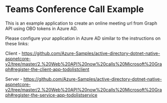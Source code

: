 # Teams Conference Call Example

This is an example application to create an online meeting url from Graph API using OBO tokens in Azure AD.

Please configure your application in Azure AD similar to the instructions on these links:

Client - https://github.com/Azure-Samples/active-directory-dotnet-native-aspnetcore-v2/tree/master/2.%20Web%20API%20now%20calls%20Microsoft%20Graph#register-the-client-app-todolistclient

Server - https://github.com/Azure-Samples/active-directory-dotnet-native-aspnetcore-v2/tree/master/2.%20Web%20API%20now%20calls%20Microsoft%20Graph#register-the-service-app-todolistservice